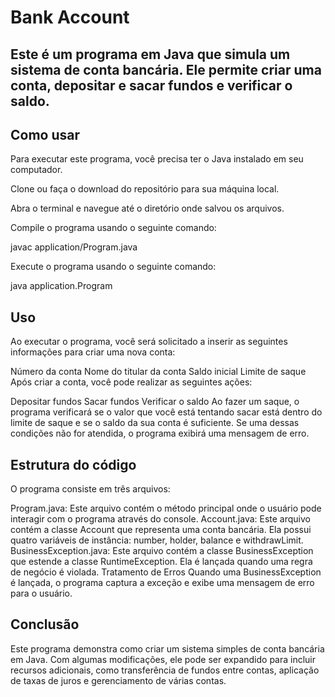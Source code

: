 # Bank Account
## Este é um programa em Java que simula um sistema de conta bancária. Ele permite criar uma conta, depositar e sacar fundos e verificar o saldo.

## Como usar
Para executar este programa, você precisa ter o Java instalado em seu computador.

Clone ou faça o download do repositório para sua máquina local.

Abra o terminal e navegue até o diretório onde salvou os arquivos.

Compile o programa usando o seguinte comando:

javac application/Program.java

Execute o programa usando o seguinte comando:

java application.Program

## Uso
Ao executar o programa, você será solicitado a inserir as seguintes informações para criar uma nova conta:

Número da conta
Nome do titular da conta
Saldo inicial
Limite de saque
Após criar a conta, você pode realizar as seguintes ações:

Depositar fundos
Sacar fundos
Verificar o saldo
Ao fazer um saque, o programa verificará se o valor que você está tentando sacar está dentro do limite de saque e se o saldo da sua conta é suficiente. Se uma dessas condições não for atendida, o programa exibirá uma mensagem de erro.

## Estrutura do código
O programa consiste em três arquivos:

Program.java: Este arquivo contém o método principal onde o usuário pode interagir com o programa através do console.
Account.java: Este arquivo contém a classe Account que representa uma conta bancária. Ela possui quatro variáveis de instância: number, holder, balance e withdrawLimit.
BusinessException.java: Este arquivo contém a classe BusinessException que estende a classe RuntimeException. Ela é lançada quando uma regra de negócio é violada.
Tratamento de Erros
Quando uma BusinessException é lançada, o programa captura a exceção e exibe uma mensagem de erro para o usuário.

## Conclusão
Este programa demonstra como criar um sistema simples de conta bancária em Java. Com algumas modificações, ele pode ser expandido para incluir recursos adicionais, como transferência de fundos entre contas, aplicação de taxas de juros e gerenciamento de várias contas.
